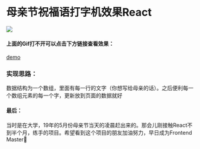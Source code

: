 # 母亲节祝福语打字机效果React

![](https://static.xiaoblogs.cn/img/mom.gif)

#### 上面的Gif打不开可以点击下方链接查看效果：

[demo](https://static.xiaoblogs.cn/img/mom.gif)

### 实现思路：

数据结构为一个数组，里面有每一行的文字（你想写给母亲的话）。之后便利每一个数组元素的每一个字，更新放到页面的数据就好

#### 最后：

当时是在大学，19年的5月份母亲节当天的凌晨赶出来的。那会儿刚接触React不到半个月，练手的项目。希望看到这个项目的朋友加油努力，早日成为Frontend Master🍺

